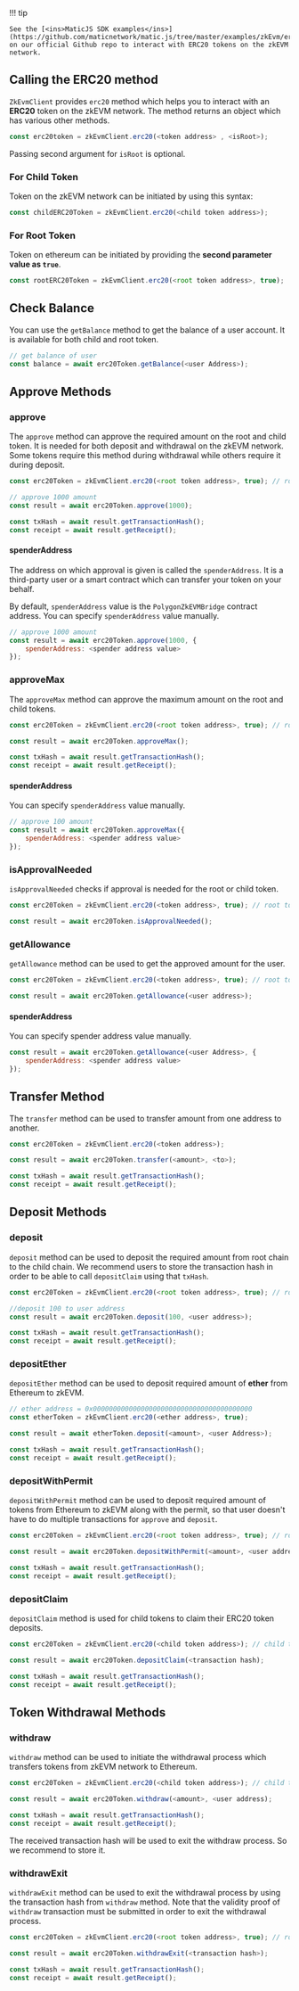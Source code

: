 !!! tip

    See the [<ins>MaticJS SDK examples</ins>](https://github.com/maticnetwork/matic.js/tree/master/examples/zkEvm/erc20) on our official Github repo to interact with ERC20 tokens on the zkEVM network.

## Calling the ERC20 method

`ZkEvmClient` provides `erc20` method which helps you to interact with an **ERC20** token on the zkEVM network. The method returns an object which has various other methods.

```js
const erc20token = zkEvmClient.erc20(<token address> , <isRoot>);
```

Passing second argument for `isRoot` is optional.

### For Child Token

Token on the zkEVM network can be initiated by using this syntax:

```js
const childERC20Token = zkEvmClient.erc20(<child token address>);
```

### For Root Token

Token on ethereum can be initiated by providing the **second parameter value as `true`**.

```js
const rootERC20Token = zkEvmClient.erc20(<root token address>, true);
```

## Check Balance

You can use the `getBalance` method to get the balance of a user account. It is available for both child and root token.

```js
// get balance of user
const balance = await erc20Token.getBalance(<user Address>);
```

## Approve Methods

### approve

The `approve` method can approve the required amount on the root and child token. It is needed for both deposit and withdrawal on the zkEVM network. Some tokens require this method during withdrawal while others require it during deposit.

```js
const erc20Token = zkEvmClient.erc20(<root token address>, true); // root token

// approve 1000 amount
const result = await erc20Token.approve(1000);

const txHash = await result.getTransactionHash();
const receipt = await result.getReceipt();
```

#### spenderAddress

The address on which approval is given is called the `spenderAddress`. It is a third-party user or a smart contract which can transfer your token on your behalf.

By default, `spenderAddress` value is the `PolygonZkEVMBridge` contract address. You can specify `spenderAddress` value manually.

```js
// approve 1000 amount
const result = await erc20Token.approve(1000, {
    spenderAddress: <spender address value>
});
```

### approveMax

The `approveMax` method can approve the maximum amount on the root and child tokens.

```js
const erc20Token = zkEvmClient.erc20(<root token address>, true); // root token

const result = await erc20Token.approveMax();

const txHash = await result.getTransactionHash();
const receipt = await result.getReceipt();
```

#### spenderAddress

You can specify `spenderAddress` value manually.

```js
// approve 100 amount
const result = await erc20Token.approveMax({
    spenderAddress: <spender address value>
});
```

### isApprovalNeeded

`isApprovalNeeded` checks if approval is needed for the root or child token.

```js
const erc20Token = zkEvmClient.erc20(<token address>, true); // root token

const result = await erc20Token.isApprovalNeeded();
```

### getAllowance

`getAllowance` method can be used to get the approved amount for the user.

```js
const erc20Token = zkEvmClient.erc20(<token address>, true); // root token

const result = await erc20Token.getAllowance(<user address>);
```

#### spenderAddress

You can specify spender address value manually.

```js
const result = await erc20Token.getAllowance(<user Address>, {
    spenderAddress: <spender address value>
});
```

## Transfer Method

The `transfer` method can be used to transfer amount from one address to another.

```js
const erc20Token = zkEvmClient.erc20(<token address>);

const result = await erc20Token.transfer(<amount>, <to>);

const txHash = await result.getTransactionHash();
const receipt = await result.getReceipt();
```

## Deposit Methods

### deposit

`deposit` method can be used to deposit the required amount from root chain to the child chain. We recommend users to store the transaction hash in order to be able to call `depositClaim` using that `txHash`.

```js
const erc20Token = zkEvmClient.erc20(<root token address>, true); // root token

//deposit 100 to user address
const result = await erc20Token.deposit(100, <user address>);

const txHash = await result.getTransactionHash();
const receipt = await result.getReceipt();
```

### depositEther

`depositEther` method can be used to deposit required amount of **ether** from Ethereum to zkEVM.

```js
// ether address = 0x0000000000000000000000000000000000000000
const etherToken = zkEvmClient.erc20(<ether address>, true);

const result = await etherToken.deposit(<amount>, <user Address>);

const txHash = await result.getTransactionHash();
const receipt = await result.getReceipt();
```

### depositWithPermit

`depositWithPermit` method can be used to deposit required amount of tokens from Ethereum to zkEVM along with the permit, so that user doesn't have to do multiple transactions for `approve` and `deposit`.

```js
const erc20Token = zkEvmClient.erc20(<root token address>, true); // root token

const result = await erc20Token.depositWithPermit(<amount>, <user address>);

const txHash = await result.getTransactionHash();
const receipt = await result.getReceipt();
```

### depositClaim

`depositClaim` method is used for child tokens to claim their ERC20 token deposits.

```js
const erc20Token = zkEvmClient.erc20(<child token address>); // child token

const result = await erc20Token.depositClaim(<transaction hash);

const txHash = await result.getTransactionHash();
const receipt = await result.getReceipt();
```

## Token Withdrawal Methods

### withdraw

`withdraw` method can be used to initiate the withdrawal process which transfers tokens from zkEVM network to Ethereum.

```js
const erc20Token = zkEvmClient.erc20(<child token address>); // child token

const result = await erc20Token.withdraw(<amount>, <user address);

const txHash = await result.getTransactionHash();
const receipt = await result.getReceipt();
```

The received transaction hash will be used to exit the withdraw process. So we recommend to store it.

### withdrawExit

`withdrawExit` method can be used to exit the withdrawal process by using the transaction hash from `withdraw` method. Note that the validity proof of `withdraw` transaction must be submitted in order to exit the withdrawal process.

```js
const erc20Token = zkEvmClient.erc20(<root token address>, true); // root token

const result = await erc20Token.withdrawExit(<transaction hash>);

const txHash = await result.getTransactionHash();
const receipt = await result.getReceipt();
```
